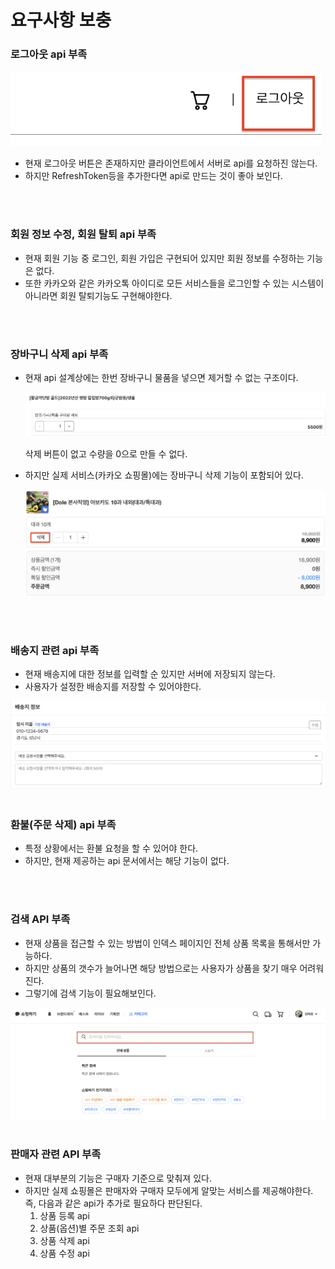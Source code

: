 # 요구사항 보충

### 로그아웃 api 부족

<img src="./assets/requirement1.png" height="120">

- 현재 로그아웃 버튼은 존재하지만 클라이언트에서 서버로 api를 요청하진 않는다.
- 하지만 RefreshToken등을 추가한다면 api로 만드는 것이 좋아 보인다.

</br>
</br>

### 회원 정보 수정, 회원 탈퇴 api 부족

- 현재 회원 기능 중 로그인, 회원 가입은 구현되어 있지만 회원 정보를 수정하는 기능은 없다.
- 또한 카카오와 같은 카카오톡 아이디로 모든 서비스들을 로그인할 수 있는 시스템이 아니라면 회원 탈퇴기능도 구현해야한다.

</br>
</br>

### 장바구니 삭제 api 부족

- 현재 api 설계상에는 한번 장바구니 물품을 넣으면 제거할 수 없는 구조이다.
    
    <img src="./assets/requirement2.png">
    
    삭제 버튼이 없고 수량을 0으로 만들 수 없다.
    
- 하지만 실제 서비스(카카오 쇼핑몰)에는 장바구니 삭제 기능이 포함되어 있다.
    
    <img src="./assets/requirement3.png">

</br>
</br>    

### 배송지 관련 api 부족

- 현재 배송지에 대한 정보를 입력할 순 있지만 서버에 저장되지 않는다.
- 사용자가 설정한 배송지를 저장할 수 있어야한다.

<img src="./assets/requirement4.png">

</br>
</br>

### 환불(주문 삭제) api 부족

- 특정 상황에서는 환불 요청을 할 수 있어야 한다.
- 하지만, 현재 제공하는 api 문서에서는 해당 기능이 없다.

</br>
</br>

### 검색 API 부족

- 현재 상품을 접근할 수 있는 방법이 인덱스 페이지인 전체 상품 목록을 통해서만 가능하다.
- 하지만 상품의 갯수가 늘어나면 해당 방법으로는 사용자가 상품을 찾기 매우 어려워 진다.
- 그렇기에 검색 기능이 필요해보인다.

<img src="./assets/requirement5.png">

</br>
</br>

### 판매자 관련 API 부족

- 현재 대부분의 기능은 구매자 기준으로 맞춰져 있다.
- 하지만 실제 쇼핑몰은 판매자와 구매자 모두에게 알맞는 서비스를 제공해야한다. 즉, 다음과 같은 api가 추가로 필요하다 판단된다.
    1. 상품 등록 api
    2. 상품(옵션)별 주문 조회 api
    3. 상품 삭제 api
    4. 상품 수정 api